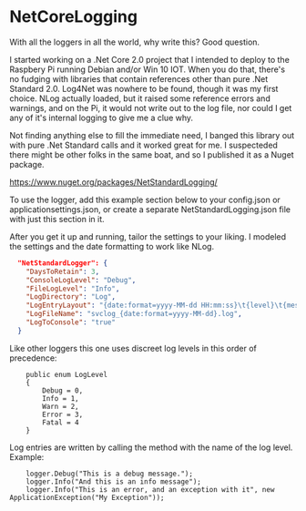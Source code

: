 # NetCoreLogging

With all the loggers in all the world, why write this?  Good question.

I started working on a .Net Core 2.0 project that I intended to deploy to the Raspbery Pi running Debian and/or Win 10 IOT. When you do that, there's no fudging with libraries that contain references other than pure .Net Standard 2.0.  Log4Net was nowhere to be found, though it was my first choice.  NLog actually loaded, but it raised some reference errors and warnings, and on the Pi, it would not write out to the log file, nor could I get any of it's internal logging to give me a clue why.  

Not finding anything else to fill the immediate need, I banged this library out with pure .Net Standard calls and it worked great for me.  I suspecteded there might be other folks in the same boat, and so I published it as a Nuget package.

https://www.nuget.org/packages/NetStandardLogging/

To use the logger, add this example section below to your config.json or applicationsettings.json, or create a separate NetStandardLogging.json file with just this section in it.

After you get it up and running, tailor the settings to your liking.  I modeled the settings and the date formatting to work like NLog.



```json
  "NetStandardLogger": {
    "DaysToRetain": 3,
    "ConsoleLogLevel": "Debug",
    "FileLogLevel": "Info",
    "LogDirectory": "Log",
    "LogEntryLayout": "{date:format=yyyy-MM-dd HH:mm:ss}\t{level}\t{message}",
    "LogFileName": "svclog_{date:format=yyyy-MM-dd}.log",
    "LogToConsole": "true"
  }
```

Like other loggers this one uses discreet log levels in this order of precedence:

```
    public enum LogLevel
    {
        Debug = 0,
        Info = 1,
        Warn = 2,
        Error = 3,
        Fatal = 4
    }
```

Log entries are written by calling the method with the name of the log level. Example:

```
    logger.Debug("This is a debug message.");
    logger.Info("And this is an info message");
    logger.Info("This is an error, and an exception with it", new ApplicationException("My Exception"));
```
